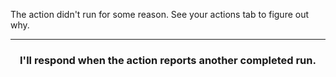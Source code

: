 The action didn't run for some reason. See your actions tab to figure out why. 

<hr>
<h3 align="center">I'll respond when the action reports another completed run.</h3>